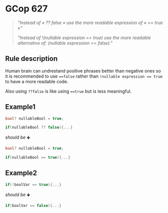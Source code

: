 ﻿# GCop 627

> *"Instead of « ?? false » use the more readable expression of « == true »"*
> 
> *"Instead of !(nullable expression == true) use the more readable alternative of: (nullable expression == false)."*

## Rule description

Human brain can undrestand positive phrases better than negative ones so it is recommended to use `==false` rather than `!nullable expression == true` to have a more readable code.

Also using `??false` is like using `==true` but is less meaningful.

## Example1

```csharp
bool? nullableBool = true;

if(nullableBool ?? false){...}
```

*should be* 🡻

```csharp
bool? nullableBool = true;

if(nullableBool == true){...}
```

## Example2

```csharp
if(!boolVar == true){...}
```

*should be* 🡻

```csharp
if(boolVar == false){...}
```
